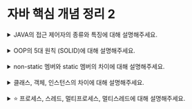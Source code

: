 # 자바 핵심 개념 정리 2
<details>
<summary>JAVA의 접근 제어자의 종류와 특징에 대해 설명해주세요.</summary>
<div markdown="1">
1. public : 클래스, 필드, 생성자, 메소드에 선언할 수 있고, 프로젝트 내 모든 클래스에서 접근가능하다. <br>
2. protected : 필드, 생성자, 메소드에 선언할 수 있고, 자식 클래스나 같은 패키지 내부의 클래스만 접근 가능하다. <br>
3. default : 클래스, 필드, 생성자, 메소드에 선언할 수 있고, 같은 패키지 내부의 클래스만 접근 가능하다. <br>
4. private : 필드, 생성자, 메소드에 선언할 수 있고,  해당 클래스 내부에서만 접근 가능하다. <br>
</div>
</details>
<br>

<details>
<summary>OOP의 5대 원칙 (SOLID)에 대해 설명해주세요.</summary>
<div markdown="1">
SRP(single responsibility principle) : 객체는 단 하나의 책임만 가져야 한다. <br>
OCP(open closed principle) : 기존 코드 변경 없이 기능 추가할 수 있어야 한다. <br>
LSP(liskov substituition) : 상속받은 행위(메소드, 필드 등)는 기본적으로 수행할 수 있어야 한다. <br>
ISP(interface segregation principle) : 사용하지 않는 인터페이스와 영향을 주고받지 않아야 한다. <br>
DIP(dependency inversion principle) : 각 객체 간 의존 관계에서 추상성이 높은 클래스와 의존 관계를 맺어야 한다. <br>
</div>
</details>
<br>

<details>
<summary>non-static 멤버와 static 멤버의 차이에 대해 설명해주세요.</summary>
<div markdown="1">
static 멤버는 non-static 멤버와 달리 객체를 생성하지 않고 사용할 수 있는 멤버이다. 만약 class A의 static 메소드 b()를 실행할 때, A.b()와 같이 사용할 수 있다. 따라서 메소드 영역에 저장되고 힙 영역에는 저장되지 않으며, 클래스 멤버라고 한다.
</div>
</details>
<br>

<details>
<summary>클래스, 객체, 인스턴스의 차이에 대해 설명해주세요.</summary>
<div markdown="1">
// 내용 입력
</div>
</details>
<br>

<details>
<summary>⭐️ 프로세스, 스레드, 멀티프로세스, 멀티스레드에 대해 설명해주세요.</summary>
<div markdown="1">
// 내용 입력
</div>
</details>
<br>